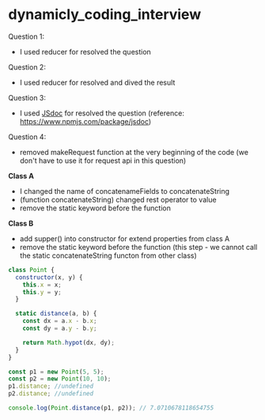 # dynamicly_coding_interview

Question 1:

- I used reducer for resolved the question

Question 2:

- I used reducer for resolved and dived the result

Question 3:

- I used [JSdoc](https://www.npmjs.com/package/jsdoc) for resolved the question (reference: https://www.npmjs.com/package/jsdoc)

Question 4:

- removed makeRequest function at the very beginning of the code (we don't have to use it for request api in this question)

**Class A**

- I changed the name of concatenameFields to concatenateString
- (function concatenateString) changed rest operator to value
- remove the static keyword before the function

**Class B**

- add supper() into constructor for extend properties from class A
- remove the static keyword before the function (this step - we cannot call the static concatenateString functon from other class)

```js
class Point {
  constructor(x, y) {
    this.x = x;
    this.y = y;
  }

  static distance(a, b) {
    const dx = a.x - b.x;
    const dy = a.y - b.y;

    return Math.hypot(dx, dy);
  }
}

const p1 = new Point(5, 5);
const p2 = new Point(10, 10);
p1.distance; //undefined
p2.distance; //undefined

console.log(Point.distance(p1, p2)); // 7.0710678118654755
```
